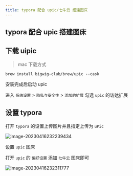 ```yaml
---
title: typora 配合 upic/七牛云 搭建图床
---
```


## typora 配合 upic 搭建图床

## 下载 uipic

> mac 下载方式

```shell
brew install bigwig-club/brew/upic --cask
```

安装完成后启动 upic

进入 `系统设置` > `隐私与安全性` > `添加的扩展` 勾选 `upic` 的访达扩展

## 设置 typora

打开 `typora` 的设置上传图片并且指定上传为 `uPic`

![image-20230416232239434](http://www.cc-heart.cn:30002/oss/file/WPJTOOANlAvXos4EJeb0m/2023-04-16/image-20230416232239434.png)

设置 `upic` 图床

打开 `upic` 的 `偏好设置` 添加 `七牛云` 图床即可

![image-20230416232311777](http://www.cc-heart.cn:30002/oss/file/WPJTOOANlAvXos4EJeb0m/2023-04-16/image-20230416232311777.png)
